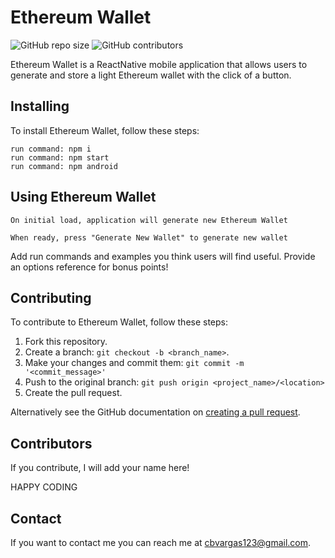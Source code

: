 # Ethereum Wallet

![GitHub repo size](https://img.shields.io/github/repo-size/cbvargas5/Ethereum-Wallet)
![GitHub contributors](https://img.shields.io/github/contributors/cbvargas5/Ethereum-Wallet)

Ethereum Wallet is a ReactNative mobile application that allows users to generate and store a light Ethereum wallet with the click of a button.

## Installing

To install Ethereum Wallet, follow these steps:

```
run command: npm i
run command: npm start
run command: npm android

```
## Using Ethereum Wallet

```
On initial load, application will generate new Ethereum Wallet

When ready, press "Generate New Wallet" to generate new wallet
```

Add run commands and examples you think users will find useful. Provide an options reference for bonus points!

## Contributing
To contribute to Ethereum Wallet, follow these steps:

1. Fork this repository.
2. Create a branch: `git checkout -b <branch_name>`.
3. Make your changes and commit them: `git commit -m '<commit_message>'`
4. Push to the original branch: `git push origin <project_name>/<location>`
5. Create the pull request.

Alternatively see the GitHub documentation on [creating a pull request](https://help.github.com/en/github/collaborating-with-issues-and-pull-requests/creating-a-pull-request).

## Contributors

If you contribute, I will add your name here! 

HAPPY CODING

## Contact

If you want to contact me you can reach me at cbvargas123@gmail.com.
